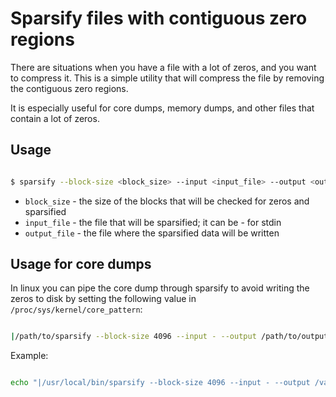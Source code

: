 # Sparsify files with contiguous zero regions

There are situations when you have a file with a lot of zeros, and you want to compress it. This is a simple utility that will compress the file by removing the contiguous zero regions.

It is especially useful for core dumps, memory dumps, and other files that contain a lot of zeros.

## Usage

```bash

$ sparsify --block-size <block_size> --input <input_file> --output <output_file>

```

* `block_size` - the size of the blocks that will be checked for zeros and sparsified
* `input_file` - the file that will be sparsified; it can be - for stdin
* `output_file` - the file where the sparsified data will be written

## Usage for core dumps

In linux you can pipe the core dump through sparsify to avoid writing the zeros to disk by setting the following value in `/proc/sys/kernel/core_pattern`:

```bash

|/path/to/sparsify --block-size 4096 --input - --output /path/to/output_file

```

Example:

```bash

echo "|/usr/local/bin/sparsify --block-size 4096 --input - --output /var/cores/core.%p.%e.%t" > /proc/sys/kernel/core_pattern

```